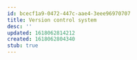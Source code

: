 ```yaml
---
id: bcecf1a9-0472-447c-aae4-3eee96970707
title: Version control system
desc: ''
updated: 1618062814212
created: 1618062804340
stub: true
---
```


